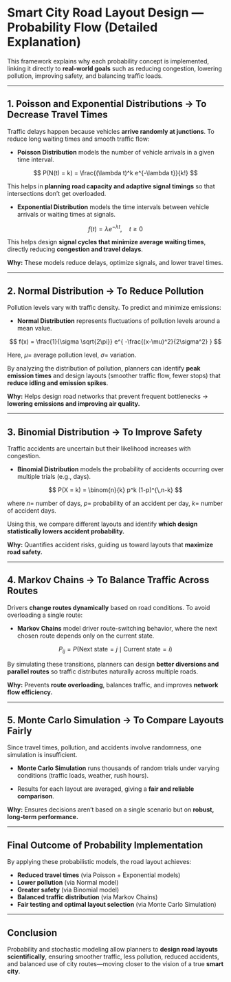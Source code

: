 # Smart City Road Layout Design — Probability Flow (Detailed Explanation)

This framework explains why each probability concept is implemented, linking it directly to **real-world goals** such as reducing congestion, lowering pollution, improving safety, and balancing traffic loads.  

---

## 1. Poisson and Exponential Distributions → To Decrease Travel Times

Traffic delays happen because vehicles **arrive randomly at junctions**. To reduce long waiting times and smooth traffic flow:

- **Poisson Distribution** models the number of vehicle arrivals in a given time interval.  

$$
P(N(t) = k) = \frac{(\lambda t)^k e^{-\lambda t}}{k!}
$$

This helps in **planning road capacity and adaptive signal timings** so that intersections don’t get overloaded.

- **Exponential Distribution** models the time intervals between vehicle arrivals or waiting times at signals.  

$$
f(t) = \lambda e^{-\lambda t}, \quad t \geq 0
$$

This helps design **signal cycles that minimize average waiting times**, directly reducing **congestion and travel delays**.

**Why:** These models reduce delays, optimize signals, and lower travel times.

---

## 2. Normal Distribution → To Reduce Pollution

Pollution levels vary with traffic density. To predict and minimize emissions:

- **Normal Distribution** represents fluctuations of pollution levels around a mean value.  

$$
f(x) = \frac{1}{\sigma \sqrt{2\pi}} e^{ -\frac{(x-\mu)^2}{2\sigma^2} }
$$

Here, $\mu =$ average pollution level, $\sigma =$ variation.

By analyzing the distribution of pollution, planners can identify **peak emission times** and design layouts (smoother traffic flow, fewer stops) that **reduce idling and emission spikes**.

**Why:** Helps design road networks that prevent frequent bottlenecks → **lowering emissions and improving air quality.**

---

## 3. Binomial Distribution → To Improve Safety

Traffic accidents are uncertain but their likelihood increases with congestion.  

- **Binomial Distribution** models the probability of accidents occurring over multiple trials (e.g., days).  

$$
P(X = k) = \binom{n}{k} p^k (1-p)^{\,n-k}
$$

where $n =$ number of days, $p =$ probability of an accident per day, $k =$ number of accident days.  

Using this, we compare different layouts and identify **which design statistically lowers accident probability.**

**Why:** Quantifies accident risks, guiding us toward layouts that **maximize road safety.**

---

## 4. Markov Chains → To Balance Traffic Across Routes

Drivers **change routes dynamically** based on road conditions. To avoid overloading a single route:

- **Markov Chains** model driver route-switching behavior, where the next chosen route depends only on the current state.  

$$
P_{ij} = P(\text{Next state} = j \mid \text{Current state} = i)
$$

By simulating these transitions, planners can design **better diversions and parallel routes** so traffic distributes naturally across multiple roads.

**Why:** Prevents **route overloading**, balances traffic, and improves **network flow efficiency.**

---

## 5. Monte Carlo Simulation → To Compare Layouts Fairly

Since travel times, pollution, and accidents involve randomness, one simulation is insufficient.  

- **Monte Carlo Simulation** runs thousands of random trials under varying conditions (traffic loads, weather, rush hours).  

- Results for each layout are averaged, giving a **fair and reliable comparison**.

**Why:** Ensures decisions aren’t based on a single scenario but on **robust, long-term performance.**

---

## Final Outcome of Probability Implementation

By applying these probabilistic models, the road layout achieves:

- **Reduced travel times** (via Poisson + Exponential models)  
- **Lower pollution** (via Normal model)  
- **Greater safety** (via Binomial model)  
- **Balanced traffic distribution** (via Markov Chains)  
- **Fair testing and optimal layout selection** (via Monte Carlo Simulation)  

---

## Conclusion
Probability and stochastic modeling allow planners to **design road layouts scientifically**, ensuring smoother traffic, less pollution, reduced accidents, and balanced use of city routes—moving closer to the vision of a true **smart city**.  

